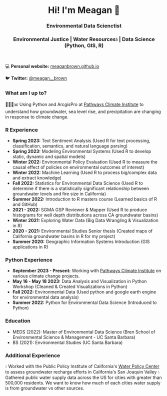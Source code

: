 <h1 align="center">Hi! I'm Meagan 🌱</h1>

<h3 align="center">Environmental Data Scienctist</h3>
<h3 align="center">Environmental Justice | Water Resources💧 | Data Science (Python, GIS, R) </h3>
<br>

💻 **Personal website:** [meaganbrown.github.io](https://meaganbrown.github.io/)

🐦 **Twitter:** [@meagan__brown](https://twitter.com/meagan__brown)

### What am I up to? 

👩🏻‍💻📊 Using Python and ArcgisPro at [Pathways Climate Institute](https://www.pathwaysclimate.com/about) to understand how groundwater, sea level rise, and precipitation are changing in response to climate change. 

### R Experience
- **Spring 2023:** Text Sentiment Analysis (Used R for text processing, classification, semantics, and natural language parsing)
- **Spring 2023:** Modeling Environmental Systems (Used R to develop static, dynamic and spatial models)
- **Winter 2022:** Environmental Policy Evaluation (Used R to measure the causal effect of policies on environmental outcomes of interest)
- **Winter 2022:** Machine Learning (Used R to process big/complex data and extract knowledge)
- **Fall   2022:** Statistics for Environmental Data Science (Used R to determine if there is a statistically significant relationship between groundwater levels and fire size in California) 
- **Summer 2022:** Introduction to R masters course (Learned basics of R and GitHub)
- **2021 - 2022:** SGMA GSP Reviewer & Mapper (Used R to produce histograms for well depth distributions across CA groundwater basins)
- **Winter 2021:** Exploring Water Data (Big Data Wrangling & Visualization in R)
- **2020 - 2021:** Environmental Studies Senior thesis (Created maps of California groundwater basins in R for my project)
- **Summer 2020:** Geographic Information Systems Introduction (GIS applications in R)

### Python Experience
- **September 2023 - Present:** Working with [Pathways Climate Institute](https://www.pathwaysclimate.com/about) on various climate change projects. 
- **May 16 - May 18 2023:** Data Analysis and Visualization in Python Workshop (Cleaned & Created Visualizations in Python)
- **Fall   2022:** Environmental Data (Used python and google earth engine for environmental data analysis)
- **Summer 2022:** Python for Environmental Data Science (Introduced to Python)

### Education

- MEDS (2022): Master of Environmental Data Science (Bren School of Environmental Science & Management - UC Santa Barbara)
- BS (2021): Environmental Studies (UC Santa Barbara)

### Additional Experience
💧 Worked with the Public Policy Institute of California's [Water Policy Center](https://www.ppic.org/water/about-the-center/) to assess groundwater recharge efforts in California's San Joaquin Valley
💧 Gathered public water supply data across the US for cities with greater than 500,000 residents. We want to know how much of each cities water supply is from groundwater vs other sources. 


<!--
**meaganbrown/meaganbrown** is a ✨ _special_ ✨ repository because its `README.md` (this file) appears on your GitHub profile.

Here are some ideas to get you started:

- 🔭 I’m currently working on ...
- 🌱 I’m currently learning ...
- 👯 I’m looking to collaborate on ...
- 🤔 I’m looking for help with ...
- 💬 Ask me about ...
- 📫 How to reach me: ...
- 😄 Pronouns: ...
- ⚡ Fun fact: ...
-->
